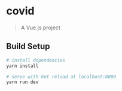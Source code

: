 # covid

> A Vue.js project

## Build Setup

``` bash
# install dependencies
yarn install

# serve with hot reload at localhost:8080
yarn run dev
